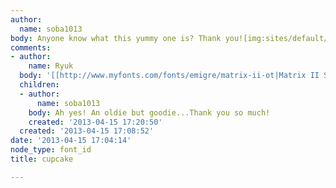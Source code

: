 ```yaml
---
author:
  name: soba1013
body: Anyone know what this yummy one is? Thank you![img:sites/default/files/old-images/cupcake_5575.gif]
comments:
- author:
    name: Ryuk
  body: '[[http://www.myfonts.com/fonts/emigre/matrix-ii-ot|Matrix II Script]]'
  children:
  - author:
      name: soba1013
    body: Ah yes! An oldie but goodie...Thank you so much!
    created: '2013-04-15 17:20:50'
  created: '2013-04-15 17:08:52'
date: '2013-04-15 17:04:14'
node_type: font_id
title: cupcake

---
```

